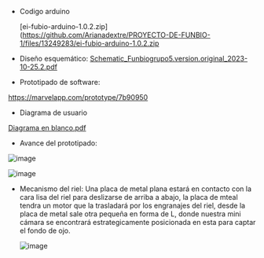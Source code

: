 
- Codigo arduino

  [ei-fubio-arduino-1.0.2.zip](https://github.com/Arianadextre/PROYECTO-DE-FUNBIO-1/files/13249283/ei-fubio-arduino-1.0.2.zip

- Diseño esquemático:
[Schematic_Funbiogrupo5.version.original_2023-10-25.2.pdf](https://github.com/Arianadextre/PROYECTO-DE-FUNBIO-1/files/13250180/Schematic_Funbiogrupo5.version.original_2023-10-25.2.pdf)


- Prototipado de software:

https://marvelapp.com/prototype/7b90950

- Diagrama de usuario

[Diagrama en blanco.pdf](https://github.com/Arianadextre/PROYECTO-DE-FUNBIO-1/files/13247747/Diagrama.en.blanco.pdf)


- Avance del prototipado:

![image](https://github.com/Arianadextre/PROYECTO-DE-FUNBIO-1/assets/143019386/49279f9f-9105-41bd-8dbe-67e8e8a50225)

![image](https://github.com/Arianadextre/PROYECTO-DE-FUNBIO-1/assets/143019386/f56d7d6d-55a1-495d-a4dd-b81ca88aebc4)



- Mecanismo del riel: Una placa de metal plana estará en contacto con la cara lisa del riel para deslizarse de arriba a abajo, la placa de mteal tendra un motor que la trasladará por los engranajes del riel, desde la placa de metal sale otra pequeña en forma de L, donde nuestra mini cámara se encontrará estrategicamente posicionada en esta para captar el fondo de ojo.
  
  ![image](https://github.com/Arianadextre/PROYECTO-DE-FUNBIO-1/assets/143019275/fcbb53bd-8f2b-4d42-a5df-bef5bd812caa)
